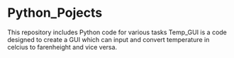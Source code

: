 # Python_Pojects
This repository includes Python code for various tasks
Temp_GUI is a code designed to create a GUI which can input and convert temperature in celcius to farenheight and vice versa.
